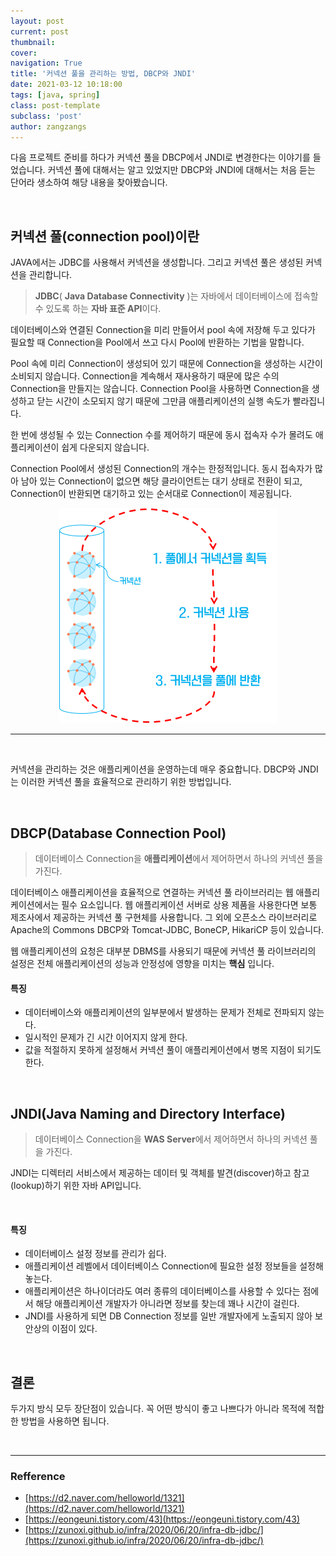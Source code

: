 ```yaml
---
layout: post
current: post
thumbnail: 
cover:
navigation: True
title: '커넥션 풀을 관리하는 방법, DBCP와 JNDI'
date: 2021-03-12 10:18:00
tags: [java, spring]
class: post-template
subclass: 'post'
author: zangzangs
---
```


다음 프로젝트 준비를 하다가 커넥션 풀을 DBCP에서 JNDI로 변경한다는 이야기를 들었습니다. 커넥션 풀에 대해서는 알고 있었지만 DBCP와 JNDI에 대해서는 처음 듣는 단어라 생소하여 해당 내용을 찾아봤습니다.

<br>

## 커넥션 풀(connection pool)이란

JAVA에서는 JDBC를 사용해서 커넥션을 생성합니다. 그리고 커넥션 풀은 생성된 커넥션을 관리합니다.

>  **JDBC**( **Java Database Connectivity** )는 자바에서 데이터베이스에 접속할 수 있도록 하는 **자바 표준 API**이다.

데이터베이스와 연결된 Connection을 미리 만들어서 pool 속에 저장해 두고 있다가 필요할 때 Connection을 Pool에서 쓰고 다시 Pool에 반환하는 기법을 말합니다.

Pool 속에 미리 Connection이 생성되어 있기 때문에 Connection을 생성하는 시간이 소비되지 않습니다. Connection을 계속해서 재사용하기 때문에 많은 수의 Connection을 만들지는 않습니다. 
Connection Pool을 사용하면 Connection을 생성하고 닫는 시간이 소모되지 않기 때문에 그만큼 애플리케이션의 실행 속도가 빨라집니다.

한 번에 생성될 수 있는 Connection 수를 제어하기 때문에 동시 접속자 수가 몰려도 애플리케이션이 쉽게 다운되지 않습니다.

Connection Pool에서 생성된 Connection의 개수는 한정적입니다. 동시 접속자가 많아 남아 있는 Connection이 없으면 해당 클라이언트는 대기 상태로 전환이 되고, Connection이 반환되면 대기하고 있는 순서대로 Connection이 제공됩니다.
<br/>
<center>
<img src="/assets/images/java/connection-pool.png" alt="커넥션 풀" style="zoom:50%;" />
</center>

---

<br>

커넥션을 관리하는 것은 애플리케이션을 운영하는데 매우 중요합니다. DBCP와 JNDI는 이러한 커넥션 풀을 효율적으로 관리하기 위한 방법입니다.

<br>

## DBCP(Database Connection Pool)

> 데이터베이스  Connection을 **애플리케이션**에서 제어하면서 하나의 커넥션 풀을 가진다.

데이터베이스 애플리케이션을 효율적으로 연결하는 커넥션 풀 라이브러리는 웹 애플리케이션에서는 필수 요소입니다. 웹 애플리케이션 서버로 상용 제품을 사용한다면 보통 제조사에서 제공하는 커넥션 풀 구현체를 사용합니다. 그 외에 오픈소스 라이브러리로 Apache의 Commons DBCP와 Tomcat-JDBC, BoneCP, HikariCP 등이 있습니다.

웹 애플리케이션의 요청은 대부분 DBMS를 사용되기 때문에 커넥션 풀 라이브러리의 설정은 전체 애플리케이션의 성능과 안정성에 영향을 미치는 **핵심** 입니다.

#### 특징
- 데이터베이스와 애플리케이션의 일부분에서 발생하는 문제가 전체로 전파되지 않는다.
- 일시적인 문제가 긴 시간 이어지지 않게 한다.
- 값을 적절하지 못하게 설정해서 커넥션 풀이 애플리케이션에서 병목 지점이 되기도 한다.

<br>

## JNDI(Java Naming and Directory Interface)

> 데이터베이스  Connection을 **WAS Server**에서 제어하면서 하나의 커넥션 풀을 가진다.

JNDI는 디렉터리 서비스에서 제공하는 데이터 및 객체를 발견(discover)하고 참고(lookup)하기 위한 자바 API입니다.

<br>

#### 특징

- 데이터베이스 설정 정보를 관리가 쉽다.
- 애플리케이션 레벨에서 데이터베이스 Connection에 필요한 설정 정보들을 설정해 놓는다. 
- 애플리케이션은 하나이더라도 여러 종류의 데이터베이스를 사용할 수 있다는 점에서 해당 애플리케이션 개발자가 아니라면 정보를 찾는데 꽤나 시간이 걸린다.
- JNDI를 사용하게 되면 DB Connection 정보를 일반 개발자에게 노출되지 않아 보안상의 이점이 있다.

<br>

## 결론
두가지 방식 모두 장단점이 있습니다. 꼭 어떤 방식이 좋고 나쁘다가 아니라 목적에 적합한 방법을 사용하면 됩니다.

<br>

---
### Refference
- [https://d2.naver.com/helloworld/1321](https://d2.naver.com/helloworld/1321)
- [https://eongeuni.tistory.com/43](https://eongeuni.tistory.com/43)
- [https://zunoxi.github.io/infra/2020/06/20/infra-db-jdbc/](https://zunoxi.github.io/infra/2020/06/20/infra-db-jdbc/)
